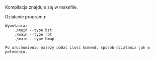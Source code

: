 Kompilacja znajduje się w makefile.

Działanie programu:

	Wywołania:
		./main --type bst
		./main --type rbt
		./main --type hmap

	Po uruchomieniu należy podać ilość komend, sposób działania jak w poleceniu.
